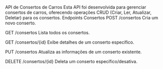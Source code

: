 API de Consertos de Carros
Esta API foi desenvolvida para gerenciar consertos de carros, oferecendo operações CRUD (Criar, Ler, Atualizar, Deletar) para os consertos.
Endpoints
Consertos
POST /consertos
Cria um novo conserto.

GET /consertos
Lista todos os consertos.

GET /consertos/{id}
Exibe detalhes de um conserto específico.

PUT /consertos
Atualiza as informações de um conserto existente.

DELETE /consertos/{id}
Deleta um conserto específico/desativa.
